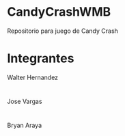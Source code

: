 # CandyCrashWMB
Repositorio para juego de Candy Crash 
# Integrantes
Walter Hernandez
#
Jose Vargas
#
Bryan Araya

